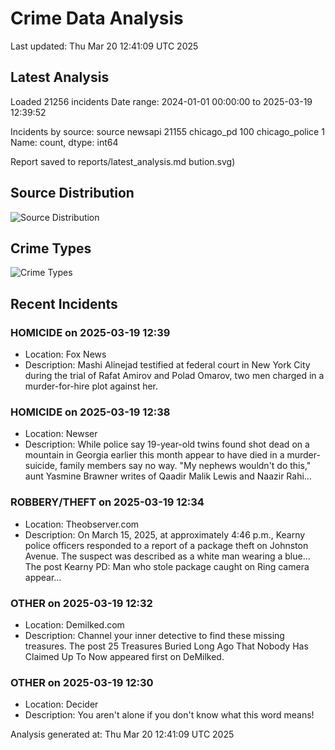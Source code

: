 # Crime Data Analysis
Last updated: Thu Mar 20 12:41:09 UTC 2025

## Latest Analysis

Loaded 21256 incidents
Date range: 2024-01-01 00:00:00 to 2025-03-19 12:39:52

Incidents by source:
source
newsapi           21155
chicago_pd          100
chicago_police        1
Name: count, dtype: int64

Report saved to reports/latest_analysis.md
bution.svg)

## Source Distribution
![Source Distribution](images/source_distribution.svg)

## Crime Types
![Crime Types](images/crime_types.svg)

## Recent Incidents

### HOMICIDE on 2025-03-19 12:39
- Location: Fox News
- Description: Mashi Alinejad testified at federal court in New York City during the trial of Rafat Amirov and Polad Omarov, two men charged in a murder-for-hire plot against her.


### HOMICIDE on 2025-03-19 12:38
- Location: Newser
- Description: While police say 19-year-old twins found shot dead on a mountain in Georgia earlier this month appear to have died in a murder-suicide, family members say no way. "My nephews wouldn't do this," aunt Yasmine Brawner writes of Qaadir Malik Lewis and Naazir Rahi…


### ROBBERY/THEFT on 2025-03-19 12:34
- Location: Theobserver.com
- Description: On March 15, 2025, at approximately 4:46 p.m., Kearny police officers responded to a report of a package theft on Johnston Avenue. The suspect was described as a white man wearing a blue… 
The post Kearny PD: Man who stole package caught on Ring camera appear…


### OTHER on 2025-03-19 12:32
- Location: Demilked.com
- Description: Channel your inner detective to find these missing treasures.
The post 25 Treasures Buried Long Ago That Nobody Has Claimed Up To Now appeared first on DeMilked.


### OTHER on 2025-03-19 12:30
- Location: Decider
- Description: You aren't alone if you don't know what this word means!

Analysis generated at: Thu Mar 20 12:41:09 UTC 2025

